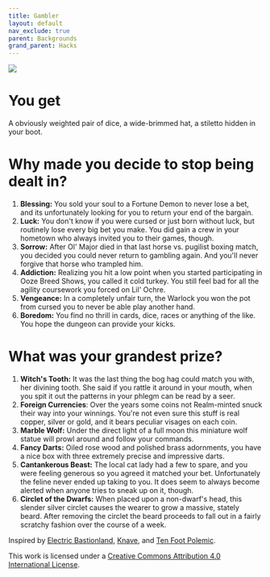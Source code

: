 ```yaml
---
title: Gambler
layout: default
nav_exclude: true
parent: Backgrounds
grand_parent: Hacks
---
```


![](https://aboleth-overlords.com/wp-content/uploads/2020/06/gamber.png)

# You get

A obviously weighted pair of dice, a wide-brimmed hat, a stiletto hidden in your boot.

# Why made you decide to stop being dealt in?

1. **Blessing:** You sold your soul to a Fortune Demon to never lose a bet, and its unfortunately looking for you to return your end of the bargain.
2. **Luck:** You don't know if you were cursed or just born without luck, but routinely lose every big bet you make. You did gain a crew in your hometown who always invited you to their games, though.
3. **Sorrow:** After Ol' Major died in that last horse vs. pugilist boxing match, you decided you could never return to gambling again. And you'll never forgive that horse who trampled him.
4. **Addiction:** Realizing you hit a low point when you started participating in Ooze Breed Shows, you called it cold turkey. You still feel bad for all the agility coursework you forced on Lil' Ochre.
5. **Vengeance:** In a completely unfair turn, the Warlock you won the pot from cursed you to never be able play another hand.
6. **Boredom:** You find no thrill in cards, dice, races or anything of the like. You hope the dungeon can provide your kicks.

# What was your grandest prize?

1. **Witch's Tooth:** It was the last thing the bog hag could match you with, her divining tooth. She said if you rattle it around in your mouth, when you spit it out the patterns in your phlegm can be read by a seer.
2. **Foreign Currencies**: Over the years some coins not Realm-minted snuck their way into your winnings. You're not even sure this stuff is real copper, silver or gold, and it bears peculiar visages on each coin.
3. **Marble Wolf:** Under the direct light of a full moon this miniature wolf statue will prowl around and follow your commands.
4. **Fancy Darts:** Oiled rose wood and polished brass adornments, you have a nice box with three extremely precise and impressive darts.
5. **Cantankerous Beast:** The local cat lady had a few to spare, and you were feeling generous so you agreed it matched your bet. Unfortunately the feline never ended up taking to you. It does seem to always become alerted when anyone tries to sneak up on it, though.
6. **Circlet of the Dwarfs:** When placed upon a non-dwarf's head, this slender silver circlet causes the wearer to grow a massive, stately beard. After removing the circlet the beard proceeds to fall out in a fairly scratchy fashion over the course of a week.

Inspired by [Electric Bastionland](https://chrismcdee.itch.io/electric-bastionland), [Knave](https://www.drivethrurpg.com/product/250888/Knave), and [Ten Foot Polemic](http://tenfootpolemic.blogspot.com/2014/01/200-failed-medieval-careers.html).

This work is licensed under a [Creative Commons Attribution 4.0 International License](http://creativecommons.org/licenses/by/4.0/).
